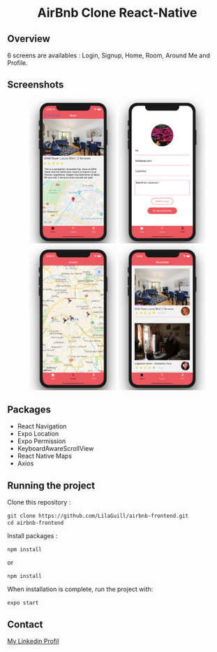 <h1 align="center">AirBnb Clone React-Native</h1>

## Overview

6 screens are availables : Login, Signup, Home, Room, Around Me and Profile.

## Screenshots

<p align="center">
  <img width="200" src="https://github.com/LilaGuill/airbnb-frontend/blob/master/assets/screen2.png" alt="capture-1">
   <img width="200" src="https://github.com/LilaGuill/airbnb-frontend/blob/master/assets/screen3.png" alt="capture-1">
   <img width="200" src="https://github.com/LilaGuill/airbnb-frontend/blob/master/assets/screen4.png" alt="capture-1">
 <img width="200" src="https://github.com/LilaGuill/airbnb-frontend/blob/master/assets/screen5.png" alt="capture-1">
</p>

## Packages

- React Navigation
- Expo Location
- Expo Permission
- KeyboardAwareScrollView
- React Native Maps
- Axios

## Running the project

Clone this repository :

```
git clone https://github.com/LilaGuill/airbnb-frontend.git
cd airbnb-frontend
```

Install packages :

```
npm install
```

or

```
npm install
```

When installation is complete, run the project with:

```
expo start
```

## Contact

<a href="https://www.linkedin.com/in/lila-guillermic-66542476/" target="_blank">My Linkedin Profil</a>
